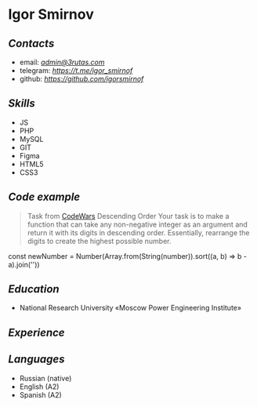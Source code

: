 # **Igor Smirnov** #

## *Contacts* #
- email: *admin@3rutas.com*
- telegram: *https://t.me/igor_smirnof*
- github: *https://github.com/igorsmirnof*

## *Skills*
- JS
- PHP
- MySQL
- GIT
- Figma
- HTML5
- CSS3

## *Code example*
> Task from [CodeWars](https://www.codewars.com/) Descending Order 
Your task is to make a function that can take any non-negative integer as an argument and return it with its digits in descending order. Essentially, rearrange the digits to create the highest possible number.

const newNumber = Number(Array.from(String(number)).sort((a, b) => b - a).join(''))

## *Education*
- National Research University «Moscow Power Engineering Institute»


## *Experience*

## *Languages*
- Russian (native)
- English (A2)
- Spanish (A2)
